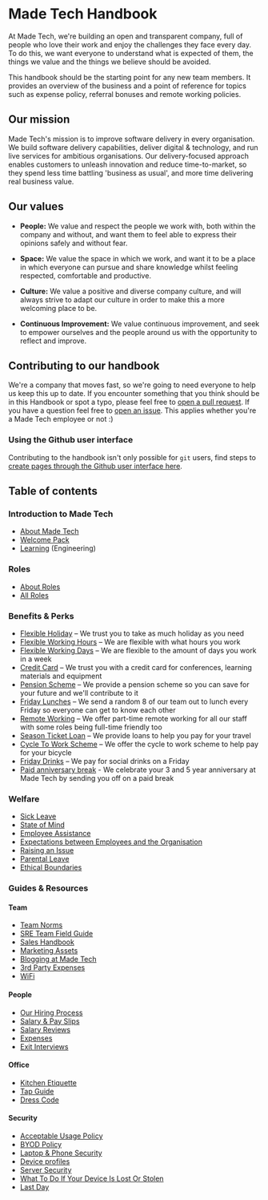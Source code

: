 # Made Tech Handbook

At Made Tech, we're building an open and transparent company, full of people who love their work and enjoy the challenges they face every day. To do this, we want everyone to understand what is expected of them, the things we value and the things we believe should be avoided.

This handbook should be the starting point for any new team members. It provides an overview of the business and a point of reference for topics such as expense policy, referral bonuses and remote working policies.

## Our mission

Made Tech's mission is to improve software delivery in every organisation. We build software delivery capabilities, deliver digital & technology, and run live services for ambitious organisations. Our delivery-focused approach enables customers to unleash innovation and reduce time-to-market, so they spend less time battling 'business as usual', and more time delivering real business value.

## Our values

* **People:** We value and respect the people we work with, both within the company and without, and want them to feel able to express their opinions safely and without fear.

* **Space:** We value the space in which we work, and want it to be a place in which everyone can pursue and share knowledge whilst feeling respected, comfortable and productive.

* **Culture:** We value a positive and diverse company culture, and will always strive to adapt our culture in order to make this a more welcoming place to be.

* **Continuous Improvement:** We value continuous improvement, and seek to empower ourselves and the people around us with the opportunity to reflect and improve.

## Contributing to our handbook

We're a company that moves fast, so we're going to need everyone to help us keep this up to date. If you encounter something that you think should be in this Handbook or spot a typo, please feel free to [open a pull request](https://github.com/madetech/handbook/pulls). If you have a question feel free to [open an issue](https://github.com/madetech/handbook/issues). This applies whether you're a Made Tech employee or not :)

### Using the Github user interface

Contributing to the handbook isn't only possible for `git` users, find steps to [create pages through the Github user interface here](guides/contributing_to_the_handbook.md).

## Table of contents

### Introduction to Made Tech

* [About Made Tech](company/about.md)
* [Welcome Pack](company/welcome_pack.md)
* [Learning](learning/readme.md) (Engineering)

### Roles

* [About Roles](roles/README.md)
* [All Roles](roles/)

### Benefits & Perks

* [Flexible Holiday](benefits/flexible_holiday.md) – We trust you to take as much holiday as you need
* [Flexible Working Hours](benefits/working_hours.md) – We are flexible with what hours you work
* [Flexible Working Days](benefits/flexible_working.md) – We are flexible to the amount of days you work in a week
* [Credit Card](benefits/company_credit_card.md) – We trust you with a credit card for conferences, learning materials and equipment
* [Pension Scheme](benefits/pension_scheme.md) – We provide a pension scheme so you can save for your future and we'll contribute to it
* [Friday Lunches](benefits/friday_lunch.md) – We send a random 8 of our team out to lunch every Friday so everyone can get to know each other
* [Remote Working](benefits/remote_working.md) – We offer part-time remote working for all our staff with some roles being full-time friendly too
* [Season Ticket Loan](benefits/season_ticket_loan.md) – We provide loans to help you pay for your travel
* [Cycle To Work Scheme](benefits/cycle_to_work_scheme.md) – We offer the cycle to work scheme to help pay for your bicycle
* [Friday Drinks](benefits/friday_drinks.md) – We pay for social drinks on a Friday
* [Paid anniversary break](benefits/paid_anniversary_break.md) - We celebrate your 3 and 5 year anniversary at Made Tech by sending you off on a paid break

### Welfare

* [Sick Leave](guides/welfare/sick_leave.md)
* [State of Mind](guides/welfare/state_of_mind.md)
* [Employee Assistance](guides/welfare/employee_assistance.md)
* [Expectations between Employees and the Organisation](guides/welfare/expectations.md)
* [Raising an Issue](guides/welfare/raising_an_issue.md)
* [Parental Leave](guides/welfare/parental_leave.md)
* [Ethical Boundaries](guides/welfare/ethical_boundaries.md)

### Guides & Resources

#### Team

* [Team Norms](team-norms)
* [SRE Team Field Guide](https://github.com/madetech/SRE-team-field-guide)
* [Sales Handbook](https://github.com/madetech/sales-handbook)
* [Marketing Assets](https://github.com/madetech/marketing-assets)
* [Blogging at Made Tech](https://github.com/madetech/blog)
* [3rd Party Expenses](guides/3rd_party_services.md)
* [WiFi](guides/wifi)

#### People

* [Our Hiring Process](guides/hiring/README.md)
* [Salary & Pay Slips](guides/compensation/salary_pay_slips.md)
* [Salary Reviews](guides/compensation/salary_reviews.md)
* [Expenses](guides/compensation/expenses.md)
* [Exit Interviews](guides/exit_interviews.md)

#### Office

* [Kitchen Etiquette](guides/office/kitchen.md)
* [Tap Guide](guides/office/taps.md)
* [Dress Code](guides/office/dress_code.md)

#### Security

* [Acceptable Usage Policy](guides/security/acceptable_usage_policy.md)
* [BYOD Policy](guides/security/byod.md)
* [Laptop & Phone Security](guides/security/protect_the_company.md)
* [Device profiles](guides/security/device_profiles.md)
* [Server Security](guides/security/server_setup_guidelines.md)
* [What To Do If Your Device Is Lost Or Stolen](guides/security/lost_or_stolen.md)
* [Last Day](guides/security/last_day.md)

